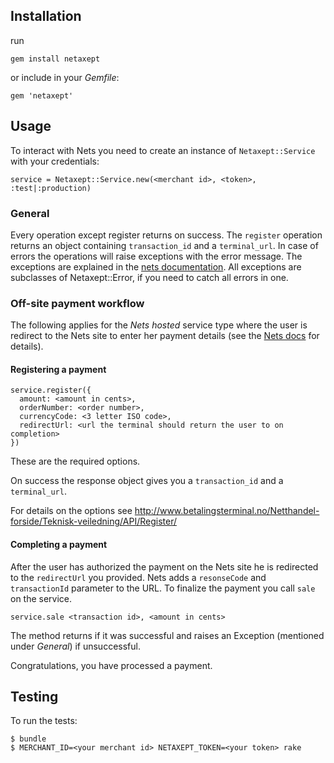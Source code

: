 Installation
-----------
run

    gem install netaxept

or include in your _Gemfile_:

    gem 'netaxept'

Usage
-----

To interact with Nets you need to create an instance of `Netaxept::Service` with your credentials:

    service = Netaxept::Service.new(<merchant id>, <token>, :test|:production)

### General

Every operation except register returns on success.
The `register` operation returns an object containing `transaction_id` and a `terminal_url`.
In case of errors the operations will raise exceptions with the error message.
The exceptions are explained in the [nets documentation](http://www.betalingsterminal.no/Netthandel-forside/Teknisk-veiledning/API/Exceptions/).
All exceptions are subclasses of Netaxept::Error, if you need to catch all errors in one.

### Off-site payment workflow

The following applies for the _Nets hosted_ service type where the user is redirect to the
Nets site to enter her payment details (see the
[Nets docs](http://www.betalingsterminal.no/Netthandel-forside/Teknisk-veiledning/Overview/)
for details).

#### Registering a payment

    service.register({
      amount: <amount in cents>,
      orderNumber: <order number>,
      currencyCode: <3 letter ISO code>,
      redirectUrl: <url the terminal should return the user to on completion>
    })

These are the required options.

On success the response object gives you a `transaction_id` and a `terminal_url`.

For details on the options see http://www.betalingsterminal.no/Netthandel-forside/Teknisk-veiledning/API/Register/

#### Completing a payment

After the user has authorized the payment on the Nets site he is redirected to the `redirectUrl` you provided. Nets adds a `resonseCode` and `transactionId` parameter to the URL. To finalize the payment you call `sale` on the service.

    service.sale <transaction id>, <amount in cents>

The method returns if it was successful and raises an Exception (mentioned under _General_) if unsuccessful.

Congratulations, you have processed a payment.

Testing
-------

To run the tests:

    $ bundle
    $ MERCHANT_ID=<your merchant id> NETAXEPT_TOKEN=<your token> rake
